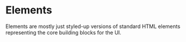 # Elements

Elements are mostly just styled-up versions of standard HTML elements representing the core building blocks for the UI.
